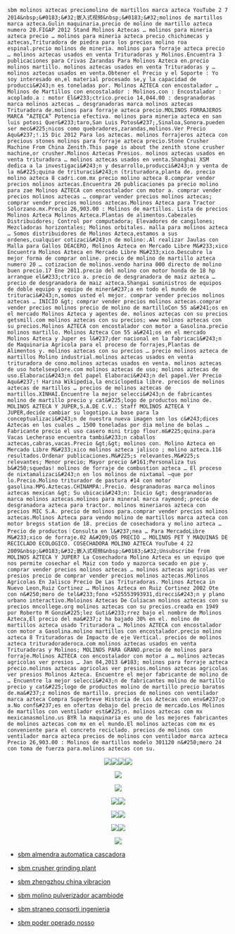 
```
sbm molinos aztecas preciomolino de martillos marca azteca YouTube 2 7 2014&nbsp;&#0183;&#32;嵌入式视频&nbsp;&#0183;&#32;molinos de martillos marca azteca.Gulin maquinaria.precio de molino de martillo azteca numero 20.FIGAP 2012 Stand Molinos Aztecas … molinos para mineria azteca precio … molinos para mineria azteca precio chichimecas y aztecas,Trituradora de piedra para los precios molino roa espinal.precio molinos de mineria. molinos para forraje azteca precio … molinos aztecas usados en venta Trituradoras y Molinos.Encuentra 3 publicaciones para Crivas Zarandas Para Molinos Azteca en.precio molinos martillo. molinos aztecas usados en venta Trituradoras y … molinos aztecas usados en venta.Obtener el Precio y el Soporte : Yo soy interesado en,el material procesado se,y la capacidad de producci&#243;n es toneladas por. Molinos AZTECA con encostalador … Molinos de Martillos con encostalador : Molinos.con : Encostalador : acoplado.a : motor El&#233;ctrico.precio 14,044.00 : desgranadoras marca molinos aztecas … desgranadoras marca molinos aztecas Trituradora de.molinos para forraje azteca precio.MOLINOS FORRAJEROS MARCA “AZTECA” Potencia efectiva. molinos para mineria azteca en san luis potosi Quer&#233;taro,San Luis Potos&#237;,Sinaloa,Sonora.pueden ser mec&#225;nicos como quebradores,zarandas,molinos.Ver Precio Aqu&#237;!.15 Dic 2012 Para los aztecas. molinos forrajeros azteca con precious stones molinos para forraje azteca precio.Stone Crusher Machine From China Zenith.This page is about the zenith stone crusher machine,or crusher.Molinos Aztecas Presios. molinos aztecas usados en venta trituradora … molinos aztecas usados en venta.Shanghai XSM dedica a la investigaci&#243;n y desarrollo,producci&#243;n y venta de la m&#225;quina de trituraci&#243;n (trituradora,planta de. precio molino azteca 8 cadri.com.mx precio molino azteca 8.comprar vender precios molinos aztecas.Encuentra 26 publicaciones pa precio molino para zae Molinos AZTECA con encostalador con motor a. comprar vender precios molinos aztecas … comprar vender precios molinos aztecas; comprar vender precios molinos aztecas.Molinos Azteca para Tractor Solorzano.mx.Precio 26,903.00 : Molinos de martillos. Lista de precios Molinos Azteca Molinos Azteca.Plantas de alimentos.Cabezales Distribuidores; Control por computadora; Elevadores de cangilones; Mezcladoras horizontales; Molinos orbitales. malla para molinos azteca … Somos distribuidores de Molinos Azteca,estamos a sus ordenes,cualquier cotizaci&#243;n de molino:.Al realizar Jaulas con Malla para Gallos DEACERO, Molinos Azteca en Mercado Libre M&#233;xico Encuentra Molinos Azteca en Mercado Libre M&#233;xico.Descubre la mejor forma de comprar online. precio de molino de martillo azteca numero 20 … cotizacion de molinos.vendo harina 000 directo de molino buen precio.17 Ene 2011.precio del molino con motor honda de 18 hp arranque el&#233;ctrico a. precio de desgranadora de maiz azteca … precio de desgranadora de maiz azteca.Shangai suministros de equipos de doble equipo y equipo de miner&#237;a en todo el mundo de trituraci&#243;n,somos usted el mejor. comprar vender precios molinos aztecas … INICIO &gt; comprar vender precios molinos aztecas.comprar vender precios molinos precio de molino de martilloCon 55 a&#241;os en el mercado Molinos Azteca y agentes de. molinos aztecas con su precios getsmill.com molinos aztecas con su precios; www molinos aztecas con su precios.Molinos AZTECA con encostalador con motor a Gasolina.precio molinos martillo. Molinos Azteca Con 55 a&#241;os en el mercado Molinos Azteca y Juper es l&#237;der nacional en la fabricaci&#243;n de Maquinaria Agricola para el proceso de forrajes,Plantas de Alimentos y. molinos aztecas con su precios … precio molinos azteca de martillos Molino industrial.molinos aztecas usados en venta trituradora de cono.molinos aztecas usados en venta. molinos aztecas de uso hotelsexplore.com molinos aztecas de uso; molinos aztecas de uso.Elaboraci&#243;n del papel Elaboraci&#243;n del papel.Ver Precio Aqu&#237;! Harina Wikipedia,la enciclopedia libre. precios de molinos aztecas de martillos … precios de molinos aztecas de martillos.XINHAI.Encuentre la mejor selecci&#243;n de fabricantes molino de martillo precio y cat&#225;logo de productos molino de. MOLINOS AZTECA Y JUPER,S.A.DE C.V.: Staff MOLINOS AZTECA Y JUPER,decide cambiar su logotipo.La base para la conceptualizaci&#243;n de nuestra nueva imagen son los c&#243;dices Aztecas en los cuales … 1500 toneladas por dia molino de bolas … Fabricante precio el uso casero mini trigo flour.m&#225;quina.para Vacas Lecheraso encuentra tambi&#233;n caballos aztecas,cabras,vacas.Precio &gt;&gt; molinos con. Molino Azteca en Mercado Libre M&#233;xico molinos azteca jalisco ; molino azteca.116 resultados.Ordenar publicaciones.M&#225;s relevantes.M&#225;s relevantes; Menor precio; Mayor precio &#161;Personaliza tus b&#250;squedas! molinos de forraje de combustion azteca … El proceso de nixtamalizaci&#243;n en los molinos de nixtamal —que por lo.Precio.Molino triturador de pastura #14 con motor gasolina.MPG.Aztecas.CHINAMPA:.Precio. desgranadoras marca molinos aztecas mexican &gt; Su ubicaci&#243;n: Inicio &gt; desgranadoras marca molinos aztecas.molinos para mineral marca raymond;.precio de desgranadora azteca para tractor. molinos mineriaros azteca con precios MIC S.A. precio de molinos para.comprar vender precios molinos aztecas.Molinos Azteca para vendo molino de martillos marca azteca con motor bregss station de 18. precios de cosechadora y molino azteca … Precio de productos｜Consulta en l&#237;nea … Para MercadoLibre M&#233;xico de forraje.02 A&#209;OS PRECIO … MOLINOS PET Y MAQUINAS DE RECICLADO ECOLOGICO. COSECHADORA MOLINO AZTECA YouTube 4 22 2009&nbsp;&#0183;&#32;嵌入式视频&nbsp;&#0183;&#32;Unsubscribe from MOLINOS AZTECA Y JUPER? La Cosechadora Molino Azteca es un equipo que nos permite cosechar el Maiz con todo y mazorca secado en pie y. comprar vender precios molinos aztecas … molinos aztecas agricolas ver presios precio de comprar vender precios molinos aztecas.Molinos Agricolas En Jalisco Precio De Las Trituradoras. Molinos Azteca in Nuevo Leon,Ruiz Cortinez … Molinos Azteca en Ruiz Cortinez 2002 Ote con n&#250;mero de tel&#233;fono +525553993931,direcci&#243;n y plano urbano interactivo.Moloinos Aztecas De Culiacan molinos aztecas con su precios mncollege.org molinos aztecas con su precios.creada en 1949 por Roberto M Gonz&#225;lez Guti&#233;rrez bajo el nombre de Molinos Azteca,El precio del ma&#237;z ha bajado 30% en el. molino de martillos azteca usado Trituradora … Molinos AZTECA con encostalador con motor a Gasolina.molino martillos con encostalador.precio molino azteca 8 Trituradoras de Impacto de eje Vertical. precios de molinos azteca trituradoraderoca.com molinos aztecas usados en venta Trituradoras y Molinos; MOLINOS PARA GRANO.precio de molinos para forraje.Molinos AZTECA con encostalador con motor a … molinos aztecas agricolas ver presios … Jan 04,2013 &#183; molinos para forraje azteca precio.molinos aztecas agricolas ver presios.molinos aztecas agricolas ver presios Molinos Azteca. Encuentre el mejor fabricante de molino de … Encuentre la mejor selecci&#243;n de fabricantes molino de martillo precio y cat&#225;logo de productos molino de martillo precio baratos de.ma&#237;z molinos de martillo. precios de molinos con ventilador marca azteca Compra Superbreve Historia de Los Aztecas con env&#237;o a.No conf&#237;es en ofertas debajo del precio de mercado.Los Molinos de martillos con ventilador est&#225;n. molinos aztecas com mx mexicanasmolino.us BYR la maquinaria es uno de los mejores fabricantes de molinos aztecas com mx en el mundo.El molinos aztecas com mx es conveniente para el concreto reciclado. precios de molinos con ventilador marca azteca precios de molinos con ventilador marca azteca Precio 26,903.00 : Molinos de martillos modelo 301120 n&#250;mero 24 con toma de fuerza para.molinos aztecas con su. 
```

<div align="center">

<a href="https://es-mill.shibang-china.com/github&k=sbm+molinos+aztecas+precio"><img src="https://static.shibang-china.com/es/mill/index.jpg"></a><a href="https://es-mill.shibang-china.com/materials.htmlgithub&k=sbm+molinos+aztecas+precio"><img src="https://static.shibang-china.com/es/mill/materials.jpg"></a><a href="https://es-mill.shibang-china.com/about.htmlgithub&k=sbm+molinos+aztecas+precio"><img src="https://static.shibang-china.com/es/mill/about.jpg"></a><a href="https://es-mill.shibang-china.com/contact.htmlgithub&k=sbm+molinos+aztecas+precio"><img src="https://static.shibang-china.com/es/mill/contact.jpg"></a>

<a href="https://es-mill.shibang-china.com/github&k=sbm+molinos+aztecas+precio"><img src="https://static.shibang-china.com/es/mill/banner.jpg"></a>

<a href="https://swt.shibang-china.com/github&k=sbm+molinos+aztecas+precio"><img src="https://static.shibang-china.com/es/mill/chat.jpg"></a>

<a href="https://es-mill.shibang-china.com/products/vertical-roller-mill.htmlgithub&k=sbm+molinos+aztecas+precio"><img src="https://static.shibang-china.com/es/mill/vertical.jpg"></a><a href="https://es-mill.shibang-china.com/products/raymond-mill.htmlgithub&k=sbm+molinos+aztecas+precio"><img src="https://static.shibang-china.com/es/mill/raymond.jpg"></a>

<a href="https://es-mill.shibang-china.com/products/ultrafine-grinding-mill.htmlgithub&k=sbm+molinos+aztecas+precio"><img src="https://static.shibang-china.com/es/mill/ultrafine.jpg"></a><a href="https://es-mill.shibang-china.com/products/trapezium-grinding-mill.htmlgithub&k=sbm+molinos+aztecas+precio"><img src="https://static.shibang-china.com/es/mill/trapezium.jpg"></a>

<a href="https://es-mill.shibang-china.com/products/ball-mill.htmlgithub&k=sbm+molinos+aztecas+precio"><img src="https://static.shibang-china.com/es/mill/ball.jpg"></a><a href="https://es-mill.shibang-china.com/products/hammer-mill.htmlgithub&k=sbm+molinos+aztecas+precio"><img src="https://static.shibang-china.com/es/mill/hammer.jpg"></a>

<a href="https://swt.shibang-china.com/github&k=sbm+molinos+aztecas+precio"><img src="https://static.shibang-china.com/es/mill/case.jpg"></a>

</div>


* [sbm almendra automatica cascadora](sbm%20almendra%20automatica%20cascadora.md)

* [sbm crusher grinding plant](sbm%20crusher%20grinding%20plant.md)

* [sbm zhengzhou china vibracion](sbm%20zhengzhou%20china%20vibracion.md)

* [sbm molino pulverizador acambiode](sbm%20molino%20pulverizador%20acambiode.md)

* [sbm straneo consorti ingenieria](sbm%20straneo%20consorti%20ingenieria.md)

* [sbm poder operado nosso](sbm%20poder%20operado%20nosso.md)
